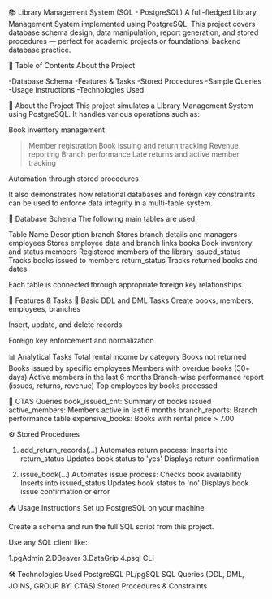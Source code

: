 📚 Library Management System (SQL - PostgreSQL)
A full-fledged Library Management System implemented using PostgreSQL. This project covers database schema design, data manipulation, report generation, and stored procedures — perfect for academic projects or foundational backend database practice.

📌 Table of Contents
About the Project

-Database Schema
-Features & Tasks
-Stored Procedures
-Sample Queries
-Usage Instructions
-Technologies Used

📖 About the Project
This project simulates a Library Management System using PostgreSQL. It handles various operations such as:

Book inventory management

>Member registration
>Book issuing and return tracking
>Revenue reporting
>Branch performance
Late returns and active member tracking

Automation through stored procedures

It also demonstrates how relational databases and foreign key constraints can be used to enforce data integrity in a multi-table system.

🧩 Database Schema
The following main tables are used:

Table Name	Description
branch	Stores branch details and managers
employees	Stores employee data and branch links
books	Book inventory and status
members	Registered members of the library
issued_status	Tracks books issued to members
return_status	Tracks returned books and dates

Each table is connected through appropriate foreign key relationships.

🚀 Features & Tasks
🔧 Basic DDL and DML Tasks
Create books, members, employees, branches

Insert, update, and delete records

Foreign key enforcement and normalization

📊 Analytical Tasks
Total rental income by category
Books not returned
Books issued by specific employees
Members with overdue books (30+ days)
Active members in the last 6 months
Branch-wise performance report (issues, returns, revenue)
Top employees by books processed

📝 CTAS Queries
book_issued_cnt: Summary of books issued
active_members: Members active in last 6 months
branch_reports: Branch performance table
expensive_books: Books with rental price > 7.00

⚙️ Stored Procedures
1. add_return_records(...)
Automates return process:
Inserts into return_status
Updates book status to 'yes'
Displays return confirmation

2. issue_book(...)
Automates issue process:
Checks book availability
Inserts into issued_status
Updates book status to 'no'
Displays book issue confirmation or error

📥 Usage Instructions
Set up PostgreSQL on your machine.

Create a schema and run the full SQL script from this project.

Use any SQL client like:

1.pgAdmin
2.DBeaver
3.DataGrip
4.psql CLI

🛠️ Technologies Used
PostgreSQL
PL/pgSQL
SQL Queries (DDL, DML, JOINS, GROUP BY, CTAS)
Stored Procedures & Constraints
